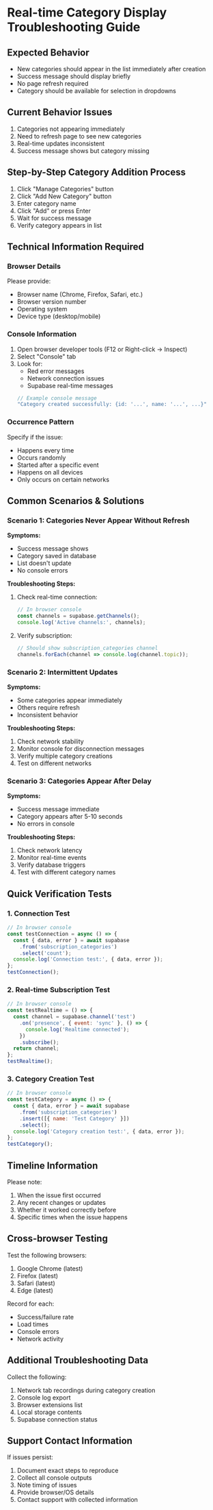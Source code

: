 # Real-time Category Display Troubleshooting Guide

## Expected Behavior
- New categories should appear in the list immediately after creation
- Success message should display briefly
- No page refresh required
- Category should be available for selection in dropdowns

## Current Behavior Issues
1. Categories not appearing immediately
2. Need to refresh page to see new categories
3. Real-time updates inconsistent
4. Success message shows but category missing

## Step-by-Step Category Addition Process
1. Click "Manage Categories" button
2. Click "Add New Category" button
3. Enter category name
4. Click "Add" or press Enter
5. Wait for success message
6. Verify category appears in list

## Technical Information Required

### Browser Details
Please provide:
- Browser name (Chrome, Firefox, Safari, etc.)
- Browser version number
- Operating system
- Device type (desktop/mobile)

### Console Information
1. Open browser developer tools (F12 or Right-click → Inspect)
2. Select "Console" tab
3. Look for:
   - Red error messages
   - Network connection issues
   - Supabase real-time messages
   ```javascript
   // Example console message
   "Category created successfully: {id: '...', name: '...', ...}"
   ```

### Occurrence Pattern
Specify if the issue:
- Happens every time
- Occurs randomly
- Started after a specific event
- Happens on all devices
- Only occurs on certain networks

## Common Scenarios & Solutions

### Scenario 1: Categories Never Appear Without Refresh
**Symptoms:**
- Success message shows
- Category saved in database
- List doesn't update
- No console errors

**Troubleshooting Steps:**
1. Check real-time connection:
   ```javascript
   // In browser console
   const channels = supabase.getChannels();
   console.log('Active channels:', channels);
   ```
2. Verify subscription:
   ```javascript
   // Should show subscription_categories channel
   channels.forEach(channel => console.log(channel.topic));
   ```

### Scenario 2: Intermittent Updates
**Symptoms:**
- Some categories appear immediately
- Others require refresh
- Inconsistent behavior

**Troubleshooting Steps:**
1. Check network stability
2. Monitor console for disconnection messages
3. Verify multiple category creations
4. Test on different networks

### Scenario 3: Categories Appear After Delay
**Symptoms:**
- Success message immediate
- Category appears after 5-10 seconds
- No errors in console

**Troubleshooting Steps:**
1. Check network latency
2. Monitor real-time events
3. Verify database triggers
4. Test with different category names

## Quick Verification Tests

### 1. Connection Test
```javascript
// In browser console
const testConnection = async () => {
  const { data, error } = await supabase
    .from('subscription_categories')
    .select('count');
  console.log('Connection test:', { data, error });
};
testConnection();
```

### 2. Real-time Subscription Test
```javascript
// In browser console
const testRealtime = () => {
  const channel = supabase.channel('test')
    .on('presence', { event: 'sync' }, () => {
      console.log('Realtime connected');
    })
    .subscribe();
  return channel;
};
testRealtime();
```

### 3. Category Creation Test
```javascript
// In browser console
const testCategory = async () => {
  const { data, error } = await supabase
    .from('subscription_categories')
    .insert([{ name: 'Test Category' }])
    .select();
  console.log('Category creation test:', { data, error });
};
testCategory();
```

## Timeline Information

Please note:
1. When the issue first occurred
2. Any recent changes or updates
3. Whether it worked correctly before
4. Specific times when the issue happens

## Cross-browser Testing

Test the following browsers:
1. Google Chrome (latest)
2. Firefox (latest)
3. Safari (latest)
4. Edge (latest)

Record for each:
- Success/failure rate
- Load times
- Console errors
- Network activity

## Additional Troubleshooting Data

Collect the following:
1. Network tab recordings during category creation
2. Console log export
3. Browser extensions list
4. Local storage contents
5. Supabase connection status

## Support Contact Information

If issues persist:
1. Document exact steps to reproduce
2. Collect all console outputs
3. Note timing of issues
4. Provide browser/OS details
5. Contact support with collected information